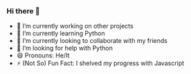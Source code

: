 ### Hi there 👋

- 🔭 I’m currently working on other projects
- 🌱 I’m currently learning Python
- 👯 I’m currently looking to collaborate with my friends
- 🤔 I’m looking for help with Python
- 😄 Pronouns: He/It
- ⚡ (Not So) Fun Fact: I shelved my progress with Javascript

<!--
**CiphinGithub/CiphinGithub** is a ✨ _special_ ✨ repository because its `README.md` (this file) appears on your GitHub profile.

